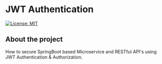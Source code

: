 # JWT Authentication
[![License: MIT](https://img.shields.io/badge/License-MIT-yellow.svg)](https://opensource.org/licenses/MIT)
## About the project
How to secure SpringBoot based Microservice and RESTful API's using JWT Authentication &amp; Authorization.
